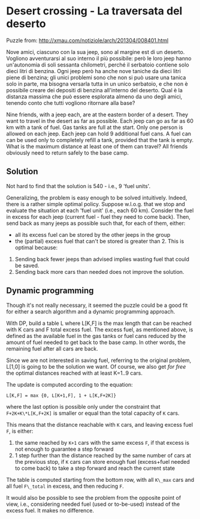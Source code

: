 Desert crossing - La traversata del deserto
=========================

Puzzle from:
http://xmau.com/notiziole/arch/201304/008401.html

Nove amici, ciascuno con la sua jeep, sono al margine est di un deserto. Vogliono avventurarsi al suo interno il più possibile: però le loro jeep hanno un'autonomia di soli sessanta chilometri, perché il serbatoio contiene solo dieci litri di benzina. Ogni jeep però ha anche nove taniche da dieci litri piene di benzina; gli unici problemi sono che non si può usare una tanica solo in parte, ma bisogna versarla tutta in un unico serbatoio, e che non è possibile creare dei depositi di benzina all'interno del deserto. Qual è la distanza massima che può essere esplorata almeno da uno degli amici, tenendo conto che tutti vogliono ritornare alla base?

Nine friends, with a jeep each, are at the eastern border of a desert.
They want to travel in the desert as far as possible.
Each jeep can go as far as 60 km with a tank of fuel. Gas tanks are full at the start. Only one person is allowed on each jeep.
Each jeep can hold 9 additional fuel cans. 
A fuel can can be used only to completely refill a tank, provided that the tank is empty.
What is the maximum distance at least one of them can travel?
All friends obviously need to return safely to the base camp.

Solution
--------

Not hard to find that the solution is 540 - i.e., 9 'fuel units'.

Generalizing, the problem is easy enough to be solved intuitively. 
Indeed, there is a rather simple optimal policy.
Suppose w.l.o.g. that we stop and evaluate the situation at each 'fuel unit' (i.e., each 60 km).
Consider the fuel in excess for each jeep (current fuel - fuel they need to come back). 
Then, send back as many jeeps as possible such that, for each of them, either:
- all its excess fuel can be stored by the other jeeps in the group 
- the (partial) excess fuel that can't be stored is greater than 2.
This is optimal because:
1. Sending back fewer jeeps than advised implies wasting fuel that could be saved. 
2. Sending back more cars than needed does not improve the solution.

Dynamic programming
-------------------

Though it's not really necessary, it seemed the puzzle could be a good fit for either a search algorithm and a dynamic programming approach.

With DP, build a table L where L[K,F] is the max length that can be reached with K cars and F total excess fuel. 
The excess fuel, as mentioned above, is defined as the available fuel in the gas tanks or fuel cans reduced by the amount of fuel needed to get back to the base camp. In other words, the remaining fuel after all cars are back.

Since we are not interested in saving fuel, referring to the original problem, L[1,0] is going to be the solution we want. 
Of course, we also get _for free_ the optimal distances reached with at least K=1..9 cars.

The update is computed according to the equation:

    L[K,F] = max {0, L[K+1,F], 1 + L[K,F+2K]}

where the last option is possible only under the constraint that `F+2K+K\*L[K,F+2K]` is smaller or equal than the total capacity of `K` cars.

This means that the distance reachable with `K` cars, and leaving excess fuel `F`, is either: 

1. the same reached by `K+1` cars with the same excess `F`, if that excess is not enough to guarantee a step forward
2. 1 step further than the distance reached by the same number of cars at the previous stop, if `K` cars can store enough fuel (excess+fuel needed to come back) to take a step forward and reach the current state

The table is computed starting from the bottom row, with all `K\_max` cars and all fuel `F\_total` in excess, and then reducing `F`. 

It would also be possible to see the problem from the opposite point of view, i.e., considering needed fuel (used or to-be-used) instead of the excess fuel. It makes no difference.
